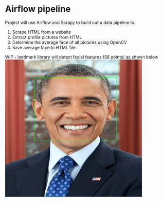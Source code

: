 # Airflow pipeline

Project will use Airflow and Scrapy to build out a data pipeline to:
 1. Scrape HTML from a website
 2. Extract profile pictures from HTML
 3. Determine the average face of all pictures using OpenCV
 4. Save average face to HTML file
 
 WIP - landmark library will detect facial features (68 points) as shown below  
<img src="/averageface/images/barak-obama-landmarks.png" height="450" width="450"/>

